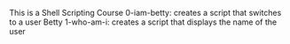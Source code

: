 This is a Shell Scripting Course
0-iam-betty: creates a script that switches to a user Betty
1-who-am-i: creates a script that displays the name of the user
